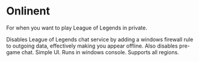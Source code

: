 # Onlinent

For when you want to play League of Legends in private.

Disables League of Legends chat service by adding a windows firewall rule to outgoing data, effectively making you appear offline. Also disables pre-game chat.
Simple UI. Runs in windows console. Supports all regions.
